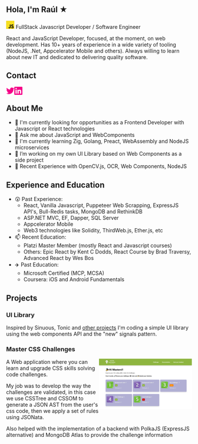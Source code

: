 ## Hola, I'm Raúl ★
<img alt="javascript" width="22px" src="icons/javascript.svg" /> FullStack Javascript Developer / Software Engineer 

React and JavaScript Developer, focused, at the moment, on web development. Has 10+ years of experience in a wide variety of tooling (NodeJS, .Net, Appcelerator Mobile and others). Always willing to learn about new IT and dedicated to delivering quality software.

## Contact

<a href="https://twitter.com/rromodev">
  <img align="left" alt="rromodev twitter" width="22px" src="icons/twitter.svg" />
</a>

<a href="https://www.linkedin.com/in/rromodev/">
  <img align="left" alt="rromodev linkedin" width="22px" src="icons/linkedin.svg" />
</a>
<br />

## About Me

- 🍞 I'm currently looking for opportunities as a Frontend Developer with Javascript or React technologies
- 💬 Ask me about JavaScript and WebComponents
- 🤩 I'm currently learning Zig, Golang, Preact, WebAssembly and NodeJS microservices
- 🔭 I’m working on my own UI Library based on Web Components as a side project
- 🧠 Recent Experience with OpenCV.js, OCR, Web Components, NodeJS

## Experience and Education
- 😲 Past Experience:
  - React, Vanilla Javascript, Puppeteer Web Scrapping, ExpressJS API's, Bull-Redis tasks, MongoDB and RethinkDB
  - ASP.NET MVC, EF, Dapper, SQL Server
  - Appcelerator Mobile
  - Web3 technologies like Solidity, ThirdWeb.js, Ether.js, etc
- 📫 Recent Education: 
  - Platzi Master Member (mostly React and Javascript courses)
  - Others: Epic React by Kent C Dodds, React Course by Brad Traversy, Advanced React by Wes Bos
- ✈️ Past Education:
  - Microsoft Certified (MCP, MCSA)
  - Coursera: iOS and Android Fundamentals

## Projects

### UI Library

Inspired by Sinuous, Tonic and [other projects](https://webcomponents.dev/blog/all-the-ways-to-make-a-web-component/) I'm coding a simple UI library using the web components API and the "new" signals pattern.

### Master CSS Challenges

<img align="right" width="50%" src="images/Master_Challenges.png" >

A Web application where you can learn and upgrade CSS skills solving code challenges.

My job was to develop the way the challenges are validated, in this case we use CSSTree and CSSOM to generate a JSON AST from the user's css code, then we apply a set of rules using JSONata.

Also helped with the implementation of a backend with PolkaJS (ExpressJS alternative) and MongoDB Atlas to provide the challenge information
